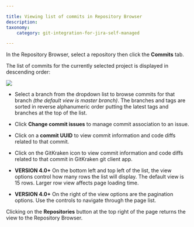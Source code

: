 ```yaml
---

title: Viewing list of commits in Repository Browser
description:
taxonomy:
    category: git-integration-for-jira-self-managed

---
```



In the Repository Browser, select a repository then click the **Commits** tab.

The list of commits for the currently selected project is displayed in descending order:

![](https://bigbrassband.atlassian.net/wiki/download/attachments/1930398681/gitserver-repo-browser-commits-view.png?version=1&modificationDate=1639989549090&cacheVersion=1&api=v2)

*   Select a branch from the dropdown list to browse commits for that branch _(the default view is master branch)_. The branches and tags are sorted in reverse alphanumeric order putting the latest tags and branches at the top of the list.

*   Click **Change commit issues** to manage commit association to an issue.

*   Click on a **commit UUID** to view commit information and code diffs related to that commit.

*   Click on the GitKraken icon to view commit information and code diffs related to that commit in GitKraken git client app.

*   **VERSION 4.0+** On the bottom left and top left of the list, the view options control how many rows the list will display. The default view is 15 rows. Larger row view affects page loading time.

*   **VERSION 4.0+** On the right of the view options are the pagination options. Use the controls to navigate through the page list.


Clicking on the **Repositories** button at the top right of the page returns the view to the Repository Browser.

